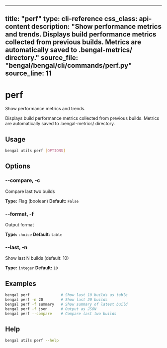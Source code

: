 
---
title: "perf"
type: cli-reference
css_class: api-content
description: "Show performance metrics and trends.  Displays build performance metrics collected from previous builds. Metrics are automatically saved to .bengal-metrics/ directory."
source_file: "bengal/bengal/cli/commands/perf.py"
source_line: 11
---

# perf

Show performance metrics and trends.

Displays build performance metrics collected from previous builds.
Metrics are automatically saved to .bengal-metrics/ directory.


## Usage

```bash
bengal utils perf [OPTIONS]
```


## Options

### --compare, -c

Compare last two builds

**Type:** Flag (boolean)
**Default:** `False`

### --format, -f

Output format

**Type:** `choice`
**Default:** `table`

### --last, -n

Show last N builds (default: 10)

**Type:** `integer`
**Default:** `10`



## Examples

```bash
bengal perf              # Show last 10 builds as table
bengal perf -n 20        # Show last 20 builds
bengal perf -f summary   # Show summary of latest build
bengal perf -f json      # Output as JSON
bengal perf --compare    # Compare last two builds
```



## Help

```bash
bengal utils perf --help
```
